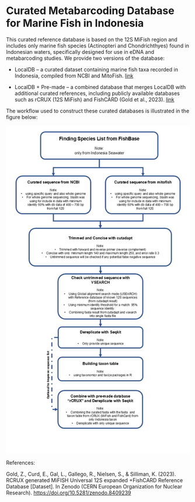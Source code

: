 # Curated Metabarcoding Database for Marine Fish in Indonesia

This curated reference database is based on the 12S MiFish region and includes only marine fish species (Actinopteri and Chondrichthyes) found in Indonesian waters, specifically designed for use in eDNA and metabarcoding studies. We provide two versions of the database:

* LocalDB – a curated dataset containing marine fish taxa recorded in Indonesia, compiled from NCBI and MitoFish. [link](https://github.com/mdaniealmalik/Curated-Metabarcoding-Database-for-Marine-Fish-in-Indonesia/tree/main/database_local)

* LocalDB + Pre-made – a combined database that merges LocalDB with additional curated references, including publicly available databases such as rCRUX (12S MiFish) and FishCARD (Gold et al., 2023). [link](https://github.com/mdaniealmalik/Curated-Metabarcoding-Database-for-Marine-Fish-in-Indonesia/tree/main/database_local_plus_premade)

The workflow used to construct these curated databases is illustrated in the figure below:

![workflow](Workflow_analysis.jpg)

References:

Gold, Z., Curd, E., Gal, L., Gallego, R., Nielsen, S., & Silliman, K. (2023). RCRUX generated MiFISH Universal 12S expanded +FishCARD Reference Database [Dataset]. In Zenodo (CERN European Organization for Nuclear Research). https://doi.org/10.5281/zenodo.8409239
